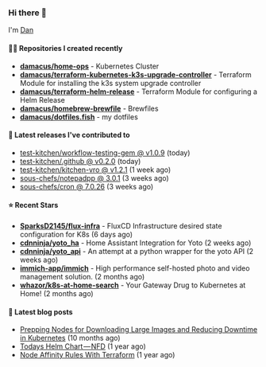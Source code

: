 

### Hi there 👋

I'm [Dan](https://medium.com/@dan.m.webb)

#### 👨‍💻 Repositories I created recently
- **[damacus/home-ops](https://github.com/damacus/home-ops)** - Kubernetes Cluster
- **[damacus/terraform-kubernetes-k3s-upgrade-controller](https://github.com/damacus/terraform-kubernetes-k3s-upgrade-controller)** - Terraform Module for installing the k3s system upgrade controller
- **[damacus/terraform-helm-release](https://github.com/damacus/terraform-helm-release)** - Terraform Module for configuring a Helm Release
- **[damacus/homebrew-brewfile](https://github.com/damacus/homebrew-brewfile)** - Brewfiles
- **[damacus/dotfiles.fish](https://github.com/damacus/dotfiles.fish)** - my dotfiles

#### 🚀 Latest releases I've contributed to


- [test-kitchen/workflow-testing-gem @ v1.0.9](https://github.com/test-kitchen/workflow-testing-gem/releases/tag/v1.0.9) (today)
- [test-kitchen/.github @ v0.2.0](https://github.com/test-kitchen/.github/releases/tag/v0.2.0) (today)
- [test-kitchen/kitchen-vro @ v1.2.1](https://github.com/test-kitchen/kitchen-vro/releases/tag/v1.2.1) (1 week ago)
- [sous-chefs/notepadpp @ 3.0.1](https://github.com/sous-chefs/notepadpp/releases/tag/3.0.1) (3 weeks ago)
- [sous-chefs/cron @ 7.0.26](https://github.com/sous-chefs/cron/releases/tag/7.0.26) (3 weeks ago)

#### ⭐ Recent Stars


- **[SparksD2145/flux-infra](https://github.com/SparksD2145/flux-infra)** - FluxCD Infrastructure desired state configuration for K8s (6 days ago)
- **[cdnninja/yoto_ha](https://github.com/cdnninja/yoto_ha)** - Home Assistant Integration for Yoto (2 weeks ago)
- **[cdnninja/yoto_api](https://github.com/cdnninja/yoto_api)** - An attempt at a python wrapper for the yoto API (2 weeks ago)
- **[immich-app/immich](https://github.com/immich-app/immich)** - High performance self-hosted photo and video management solution. (2 months ago)
- **[whazor/k8s-at-home-search](https://github.com/whazor/k8s-at-home-search)** - Your Gateway Drug to Kubernetes at Home! (2 months ago)

#### 📄 Latest blog posts
- [Prepping Nodes for Downloading Large Images and Reducing Downtime in Kubernetes](https://medium.com/@dan.m.webb/prepping-nodes-for-downloading-large-images-and-reducing-downtime-in-kubernetes-551ead53f0?source=rss-bbba9c670f6e------2) (10 months ago)
- [Todays Helm Chart — NFD](https://medium.com/@dan.m.webb/todays-helm-chart-nfd-efe64f156edd?source=rss-bbba9c670f6e------2) (1 year ago)
- [Node Affinity Rules With Terraform](https://awstip.com/node-affinity-rules-with-terraform-a0766e0bb1da?source=rss-bbba9c670f6e------2) (1 year ago)
